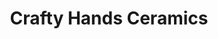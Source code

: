 ---
title: "Crafty Hands Ceramics"
url: /batesburg-leesville/crafty-hands-ceramics/
shop: Töpferei
---